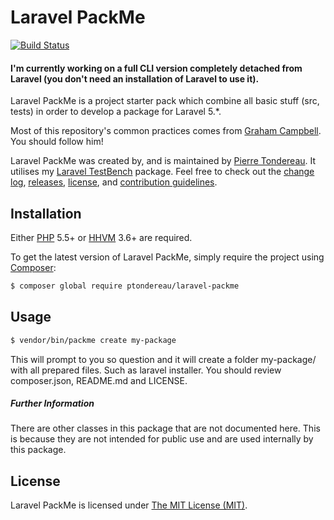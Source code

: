 Laravel PackMe
=================

[![Build Status](https://travis-ci.org/ptondereau/laravel-packme.svg?branch=master)](https://travis-ci.org/ptondereau/laravel-packme)

#### I'm currently working on a full CLI version completely detached from Laravel (you don't need an installation of Laravel to use it).

Laravel PackMe is a project starter pack which combine all basic stuff (src, tests) in order to develop a package for Laravel 5.*.

Most of this repository's common practices comes from [Graham Campbell](https://github.com/GrahamCampbell). You should follow him!


Laravel PackMe was created by, and is maintained by [Pierre Tondereau](https://github.com/ptondereau). It utilises my [Laravel TestBench](https://github.com/GrahamCampbell/Laravel-TestBench) package. Feel free to check out the [change log](CHANGELOG.md), [releases](https://github.com/ptondereau/laravel-packme/releases), [license](LICENSE), and [contribution guidelines](CONTRIBUTING.md).

## Installation

Either [PHP](https://php.net) 5.5+ or [HHVM](http://hhvm.com) 3.6+ are required.

To get the latest version of Laravel PackMe, simply require the project using [Composer](https://getcomposer.org):

```bash
$ composer global require ptondereau/laravel-packme
```

## Usage

```bash
$ vendor/bin/packme create my-package
```

This will prompt to you so question and it will create a folder my-package/ with all prepared files. Such as laravel installer. You should review composer.json, README.md and LICENSE.

##### Further Information

There are other classes in this package that are not documented here. This is because they are not intended for public use and are used internally by this package.

## License

Laravel PackMe is licensed under [The MIT License (MIT)](LICENSE).
